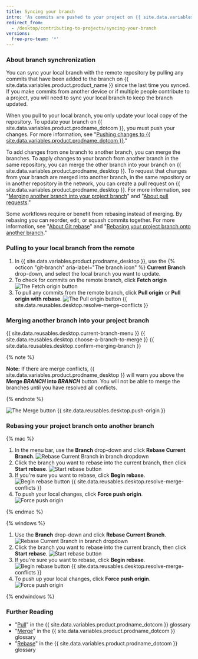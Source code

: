 ```yaml
---
title: Syncing your branch
intro: 'As commits are pushed to your project on {{ site.data.variables.product.prodname_dotcom }}, you can keep your local copy of the project in sync by pulling from the remote repository.'
redirect_from:
  - /desktop/contributing-to-projects/syncing-your-branch
versions:
  free-pro-team: '*'
---
```


### About branch synchronization

You can sync your local branch with the remote repository by pulling any commits that have been added to the branch on {{ site.data.variables.product.product_name }} since the last time you synced. If you make commits from another device or if multiple people contribute to a project, you will need to sync your local branch to keep the branch updated.

When you pull to your local branch, you only update your local copy of the repository. To update your branch on {{ site.data.variables.product.prodname_dotcom }}, you must push your changes. For more information, see "[Pushing changes to {{ site.data.variables.product.prodname_dotcom }}](/desktop/contributing-to-projects/pushing-changes-to-github)."

To add changes from one branch to another branch, you can merge the branches. To apply changes to your branch from another branch in the same repository, you can merge the other branch into your branch on {{ site.data.variables.product.prodname_desktop }}. To request that changes from your branch are merged into another branch, in the same repository or in another repository in the network, you can create a pull request on {{ site.data.variables.product.prodname_desktop }}. For more information, see "[Merging another branch into your project branch](#merging-another-branch-into-your-project-branch)" and "[About pull requests](/github/collaborating-with-issues-and-pull-requests/about-pull-requests)."

Some workflows require or benefit from rebasing instead of merging. By rebasing you can reorder, edit, or squash commits together. For more information, see "[About Git rebase](/articles/about-git-rebase)" and "[Rebasing your project branch onto another branch](#rebasing-your-project-branch-onto-another-branch)."

### Pulling to your local branch from the remote

1. In {{ site.data.variables.product.prodname_desktop }}, use the {% octicon "git-branch" aria-label="The branch icon" %} **Current Branch** drop-down, and select the local branch you want to update.
2.  To check for commits on the remote branch, click **Fetch origin**
![The Fetch origin button](/assets/images/help/desktop/fetch-button.png)
3. To pull any commits from the remote branch, click **Pull origin** or **Pull origin with rebase**.
![The Pull origin button](/assets/images/help/desktop/pull-button.png)
{{ site.data.reusables.desktop.resolve-merge-conflicts }}

### Merging another branch into your project branch

{{ site.data.reusables.desktop.current-branch-menu }}
{{ site.data.reusables.desktop.choose-a-branch-to-merge }}
{{ site.data.reusables.desktop.confirm-merging-branch }}

   {% note %}

   **Note:** If there are merge conflicts, {{ site.data.variables.product.prodname_desktop }} will warn you above the **Merge <em>BRANCH</em> into <em>BRANCH</em>** button. You will not be able to merge the branches until you have resolved all conflicts.

   {% endnote %}

   ![The Merge button](/assets/images/help/desktop/merge-branch-button.png)
{{ site.data.reusables.desktop.push-origin }}

### Rebasing your project branch onto another branch

{% mac %}

1. In the menu bar, use the **Branch** drop-down and click **Rebase Current Branch**.
![Rebase Current Branch in branch dropdown](/assets/images/help/desktop/mac-rebase-current-branch.png)
2. Click the branch you want to rebase into the current branch, then click **Start rebase**.
![Start rebase button](/assets/images/help/desktop/start-rebase-button.png)
3. If you're sure you want to rebase, click **Begin rebase**.
![Begin rebase button](/assets/images/help/desktop/begin-rebase-button.png)
{{ site.data.reusables.desktop.resolve-merge-conflicts }}
4. To push your local changes, click **Force push origin**.
![Force push origin](/assets/images/help/desktop/force-push-origin.png)

{% endmac %}

{% windows %}

1. Use the **Branch** drop-down and click **Rebase Current Branch**.
![Rebase Current Branch in branch dropdown](/assets/images/help/desktop/windows-rebase-current-branch.png)
2. Click the branch you want to rebase into the current branch, then click **Start rebase**.
![Start rebase button](/assets/images/help/desktop/start-rebase-button.png)
3. If you're sure you want to rebase, click **Begin rebase**.
![Begin rebase button](/assets/images/help/desktop/begin-rebase-button.png)
{{ site.data.reusables.desktop.resolve-merge-conflicts }}
4. To push up your local changes, click **Force push origin**.
![Force push origin](/assets/images/help/desktop/force-push-origin.png)

{% endwindows %}

### Further Reading
- "[Pull](/github/getting-started-with-github/github-glossary#pull)" in the {{ site.data.variables.product.prodname_dotcom }} glossary
- "[Merge](/github/getting-started-with-github/github-glossary#merge)" in the {{ site.data.variables.product.prodname_dotcom }} glossary
- "[Rebase](/github/getting-started-with-github/github-glossary#rebase)" in the {{ site.data.variables.product.prodname_dotcom }} glossary
